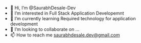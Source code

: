 - 👋 Hi, I’m @SaurabhDesale-Dev
- 👀 I’m interested in Full Stack Application Developemnt
- 🌱 I’m currently learning Required technology for application development
- 💞️ I’m looking to collaborate on ...
- 📫 How to reach me saurabhdesale.dev@gmail.com

<!---
SaurabhDesale-Dev/SaurabhDesale-Dev is a ✨ special ✨ repository because its `README.md` (this file) appears on your GitHub profile.
You can click the Preview link to take a look at your changes.
--->
